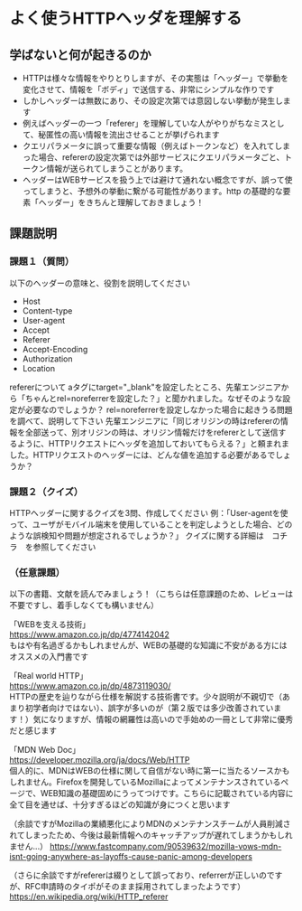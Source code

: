 # よく使うHTTPヘッダを理解する

## 学ばないと何が起きるのか

* HTTPは様々な情報をやりとりしますが、その実態は「ヘッダー」で挙動を変化させて、情報を「ボディ」で送信する、非常にシンプルな作りです
* しかしヘッダーは無数にあり、その設定次第では意図しない挙動が発生します
* 例えばヘッダーの一つ「referer」を理解していな人がやりがちなミスとして、秘匿性の高い情報を流出させることが挙げられます
* クエリパラメータに誤って重要な情報（例えばトークンなど）を入れてしまった場合、refererの設定次第では外部サービスにクエリパラメータごと、トークン情報が送られてしまうことがあります。
* ヘッダーはWEBサービスを扱う上では避けて通れない概念ですが、誤って使ってしまうと、予想外の挙動に繋がる可能性があります。http の基礎的な要素「ヘッダー」をきちんと理解しておきましょう！

## 課題説明

### 課題１（質問）

以下のヘッダーの意味と、役割を説明してください
* Host
* Content-type
* User-agent
* Accept
* Referer
* Accept-Encoding
* Authorization
* Location

refererについて
aタグにtarget="_blank"を設定したところ、先輩エンジニアから「ちゃんとrel=noreferrerを設定した？」と聞かれました。なぜそのような設定が必要なのでしょうか？
rel=noreferrerを設定しなかった場合に起きうる問題を調べて、説明して下さい
先輩エンジニアに「同じオリジンの時はrefererの情報を全部送って、別オリジンの時は、オリジン情報だけをrefererとして送信するように、HTTPリクエストにヘッダを追加しておいてもらえる？」と頼まれました。HTTPリクエストのヘッダーには、どんな値を追加する必要があるでしょうか？


### 課題２（クイズ）

HTTPヘッダーに関するクイズを3問、作成してください
例：「User-agentを使って、ユーザがモバイル端末を使用していることを判定しようとした場合、どのような誤検知や問題が想定されるでしょうか？」
クイズに関する詳細は　コチラ　を参照してください


### （任意課題）

以下の書籍、文献を読んでみましょう！（こちらは任意課題のため、レビューは不要ですし、着手しなくても構いません）

「WEBを支える技術」  
https://www.amazon.co.jp/dp/4774142042  
もはや有名過ぎるかもしれませんが、WEBの基礎的な知識に不安がある方にはオススメの入門書です

「Real world HTTP」  
https://www.amazon.co.jp/dp/4873119030/  
HTTPの歴史を辿りながら仕様を解説する技術書です。少々説明が不親切で（あまり初学者向けではない）、誤字が多いのが（第２版では多少改善されています！）気になりますが、情報の網羅性は高いので手始めの一冊として非常に優秀だと感じます

「MDN Web Doc」  
https://developer.mozilla.org/ja/docs/Web/HTTP  
個人的に、MDNはWEBの仕様に関して自信がない時に第一に当たるソースかもしれません。Firefoxを開発しているMozillaによってメンテナンスされているページで、WEB知識の基礎固めにうってつけです。こちらに記載されている内容に全て目を通せば、十分すぎるほどの知識が身につくと思います

（余談ですがMozillaの業績悪化によりMDNのメンテナンスチームが人員削減されてしまったため、今後は最新情報へのキャッチアップが遅れてしまうかもしれません...）
https://www.fastcompany.com/90539632/mozilla-vows-mdn-isnt-going-anywhere-as-layoffs-cause-panic-among-developers

（さらに余談ですがrefererは綴りとして誤っており、referrerが正しいのですが、RFC申請時のタイポがそのまま採用されてしまったようです）
https://en.wikipedia.org/wiki/HTTP_referer
